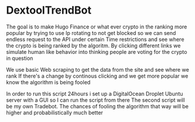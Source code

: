 # DextoolTrendBot
The goal is to make Hugo Finance or what ever crypto in the ranking more popular by trying to use Ip rotating to not get blocked so we can send endless request to the API under certain 
Time restrictions and see where the crypto is being ranked by the algoritm. By clicking different links we simulate human like behavior into thinking people are voting for 
the crypto in question

We use basic Web scraping to get the data from the site and see where we rank
If there's a change by continous clicking and we get more popular we know the algorithm is being fooled


In order to run this script 24hours i set up a DigitalOcean Droplet Ubuntu server with a GUI so I can run the script from there
The second script will be my own Tradebot. The chances of fooling the algorithm that way will be higher and probabilistically much better
